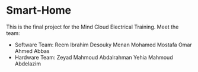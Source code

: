 # Smart-Home
This is the final project for the Mind Cloud Electrical Training.
Meet the team:
  - Software Team:
      Reem Ibrahim Desouky
      Menan Mohamed Mostafa
      Omar Ahmed Abbas
  - Hardware Team:
      Zeyad Mahmoud Abdalrahman
      Yehia Mahmoud Abdelazim
